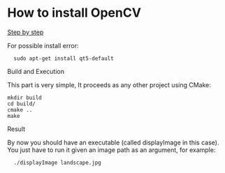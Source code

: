 # How to install OpenCV

[Step by step](http://www.linuxhispano.net/2012/11/05/instalar-opencv-2-4-2-ubuntu-12-04/)

For possible install error:

      sudo apt-get install qt5-default

Build and Execution

This part is very simple, It proceeds as any other project using CMake:

```
mkdir build
cd build/
cmake ..
make
```

Result

By now you should have an executable (called displayImage in this case).
You just have to run it given an image path as an argument, for example:

      ./displayImage landscape.jpg
